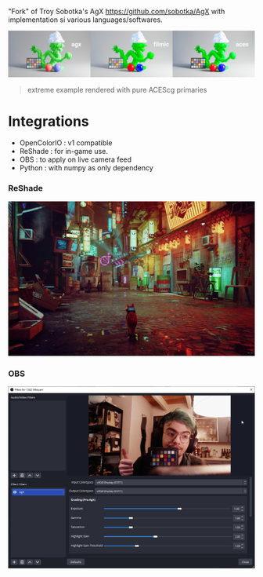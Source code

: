 "Fork" of Troy Sobotka's AgX https://github.com/sobotka/AgX with implementation si various languages/softwares.

![agx comparison with aces and filmic](comparison.jpg)

> extreme example rendered with pure ACEScg primaries

# Integrations

- OpenColorIO : v1 compatible
- ReShade : for in-game use.
- OBS : to apply on live camera feed
- Python : with numpy as only dependency

### ReShade

![ReShade: Stray screenshot with AgX](reshade/img/stray-3-AgX.jpg)

### OBS

![OBS interface screenshot with webcam feed](obs/doc/img/obs-main.png)